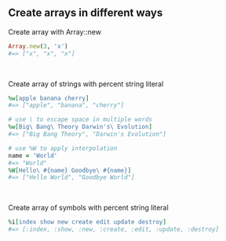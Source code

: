 ## Create arrays in different ways

Create array with Array::new

```ruby
Array.new(3, 'x')
#=> ["x", "x", "x"]
```

<br>

Create array of strings with percent string literal

```ruby
%w[apple banana cherry]
#=> ["apple", "banana", "cherry"]

# use \ to escape space in multiple words
%w[Big\ Bang\ Theory Darwin's\ Evolution]
#=> ["Big Bang Theory", "Darwin's Evolution"]

# use %W to apply interpolation
name = 'World'
#=> "World"
%W[Hello\ #{name} Goodbye\ #{name}]
#=> ["Hello World", "Goodbye World"]
```

<br>

Create array of symbols with percent string literal

```ruby
%i[index show new create edit update destroy]
#=> [:index, :show, :new, :create, :edit, :update, :destroy]
```
